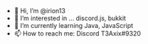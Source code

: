 - 👋 Hi, I’m @irion13
- 👀 I’m interested in ... discord.js, bukkit
- 🌱 I’m currently learning Java, JavaScript
- 📫 How to reach me: Discord T3Axix#9320

<!---
irion13/irion13 is a ✨ special ✨ repository because its `README.md` (this file) appears on your GitHub profile.
You can click the Preview link to take a look at your changes.
--->
